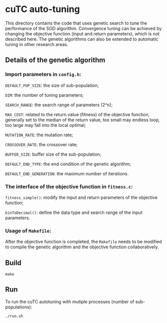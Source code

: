 # cuTC auto-tuning

This directory contains the code that uses genetic search to tune the performance of the SGD algorithm. Convergence tuning can be achieved by changing the objective function (input and return parameters), which is not described here. The genetic algorithms can also be extended to automatic tuning in other research areas.

## Details of the genetic algorithm

### Import parameters in `config.h`:

`DEFAULT_POP_SIZE`: the size of sub-population;

`DIM`: the number of tuning parameters;

`SEARCH_RANGE`: the search range of parameters (2^n);

`MAX_COST`: related to the return value (fitness) of the objective function, generally set to the median of the return value, too small may endless loop, too large may fall into the local optimal;

`MUTATION_RATE`: the mutation rate;

`CROSSOVER_RATE`: the crossover rate;

`BUFFER_SIZE`: buffer size of the sub-population;

`DEFAULT_END_TYPE`: the end condition of the genetic algorithm;

`DEFAULT_END_GENERATION`: the maximum number of iterations.

### The interface of the objective function in `fitness.c`:

`fitness_simple()`: modify the input and return parameters of the objective function;

`binToDecimal()`: define the data type and search range of the input parameters.

### Usage of `Makefile`:

After the objective function is completed, the `Makefile` needs to be modified to compile the genetic algorithm and the objective function collaboratively.

## Build

`make`

## Run

To run the cuTC autotuning with mutiple processes (number of sub-populations):

`./run.sh`
